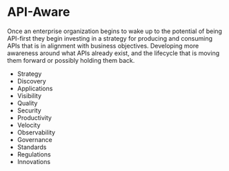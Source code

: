 # API-Aware
Once an enterprise organization begins to wake up to the potential of being API-first they begin investing in a strategy for producing and consuming APIs that is in alignment with business objectives. Developing more awareness around what APIs already exist, and the lifecycle that is moving them forward or possibly holding them back. 

- Strategy
- Discovery
- Applications
- Visibility
- Quality
- Security
- Productivity
- Velocity
- Observability
- Governance
- Standards
- Regulations
- Innovations
